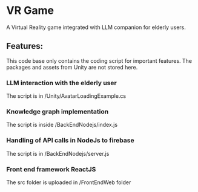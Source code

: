 # VR Game
A Virtual Reality game integrated with LLM companion for elderly users.

## Features:
This code base only contains the coding script for important features. The packages and assets from Unity are not stored here. 

### LLM interaction with the elderly user
The script is in /Unity/AvatarLoadingExample.cs

### Knowledge graph implementation
The script is inside /BackEndNodejs/index.js

### Handling of API calls in NodeJs to firebase
The script is in /BackEndNodejs/server.js

### Front end framework ReactJS
The src folder is uploaded in /FrontEndWeb folder
